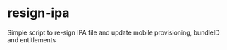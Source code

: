resign-ipa
==========

Simple script to re-sign IPA file and update mobile provisioning, bundleID and entitlements
